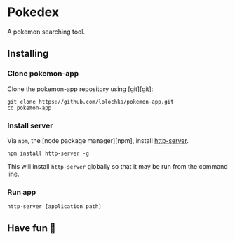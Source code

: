 # Pokedex 

A pokemon searching tool.

## Installing

### Clone pokemon-app

Clone the pokemon-app repository using [git][git]:

```
git clone https://github.com/lolochka/pokemon-app.git
cd pokemon-app
```
### Install server

Via `npm`, the [node package manager][npm], install [http-server](https://github.com/indexzero/http-server).

```
npm install http-server -g
```

This will install `http-server` globally so that it may be run from the command line.

### Run app

```
http-server [application path]
```

## Have fun :clap: